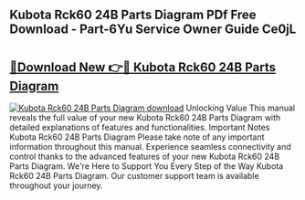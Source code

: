 ## Kubota Rck60 24B Parts Diagram PDf Free Download - Part-6Yu Service Owner Guide Ce0jL

# <h2><a href="http://dfiso01.blite.top/?on=Kubota+Rck60+24B+Parts+Diagram">🔗Download New 👉🔴 Kubota Rck60 24B Parts Diagram</a></h2>

[![Kubota Rck60 24B Parts Diagram download](https://i.imgur.com/lujVjoI.png)](http://dfiso01.blite.top/?on=Kubota+Rck60+24B+Parts+Diagram)
Unlocking Value This manual reveals the full value of your new Kubota Rck60 24B Parts Diagram with detailed explanations of features and functionalities. Important Notes Kubota Rck60 24B Parts Diagram Please take note of any important information throughout this manual. Experience seamless connectivity and control thanks to the advanced features of your new Kubota Rck60 24B Parts Diagram. We're Here to Support You Every Step of the Way Kubota Rck60 24B Parts Diagram. Our customer support team is available throughout your journey.
